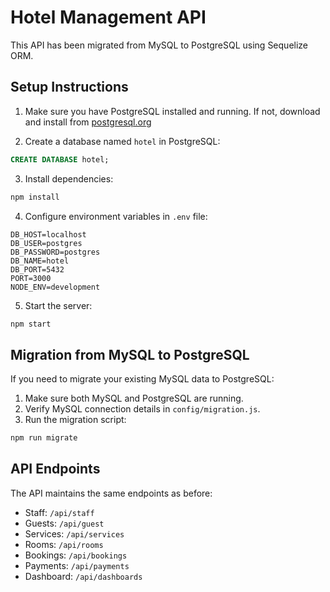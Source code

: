 # Hotel Management API

This API has been migrated from MySQL to PostgreSQL using Sequelize ORM.

## Setup Instructions

1. Make sure you have PostgreSQL installed and running. If not, download and install from [postgresql.org](https://www.postgresql.org/download/)

2. Create a database named `hotel` in PostgreSQL:
```sql
CREATE DATABASE hotel;
```

3. Install dependencies:
```bash
npm install
```

4. Configure environment variables in `.env` file:
```
DB_HOST=localhost
DB_USER=postgres
DB_PASSWORD=postgres
DB_NAME=hotel
DB_PORT=5432
PORT=3000
NODE_ENV=development
```

5. Start the server:
```bash
npm start
```

## Migration from MySQL to PostgreSQL

If you need to migrate your existing MySQL data to PostgreSQL:

1. Make sure both MySQL and PostgreSQL are running.
2. Verify MySQL connection details in `config/migration.js`.
3. Run the migration script:
```bash
npm run migrate
```

## API Endpoints

The API maintains the same endpoints as before:

- Staff: `/api/staff`
- Guests: `/api/guest`
- Services: `/api/services`
- Rooms: `/api/rooms`
- Bookings: `/api/bookings`
- Payments: `/api/payments`
- Dashboard: `/api/dashboards` 